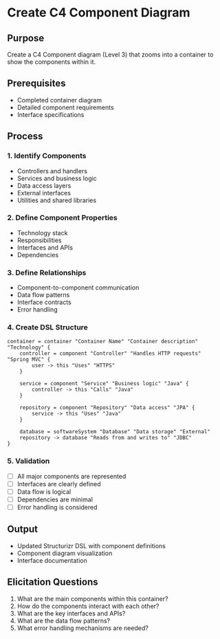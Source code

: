 # Create C4 Component Diagram

## Purpose

Create a C4 Component diagram (Level 3) that zooms into a container to show the components within it.

## Prerequisites

- Completed container diagram
- Detailed component requirements
- Interface specifications

## Process

### 1. Identify Components

- Controllers and handlers
- Services and business logic
- Data access layers
- External interfaces
- Utilities and shared libraries

### 2. Define Component Properties

- Technology stack
- Responsibilities
- Interfaces and APIs
- Dependencies

### 3. Define Relationships

- Component-to-component communication
- Data flow patterns
- Interface contracts
- Error handling

### 4. Create DSL Structure

```dsl
container = container "Container Name" "Container description" "Technology" {
    controller = component "Controller" "Handles HTTP requests" "Spring MVC" {
        user -> this "Uses" "HTTPS"
    }

    service = component "Service" "Business logic" "Java" {
        controller -> this "Calls" "Java"
    }

    repository = component "Repository" "Data access" "JPA" {
        service -> this "Uses" "Java"
    }

    database = softwareSystem "Database" "Data storage" "External"
    repository -> database "Reads from and writes to" "JDBC"
}
```

### 5. Validation

- [ ] All major components are represented
- [ ] Interfaces are clearly defined
- [ ] Data flow is logical
- [ ] Dependencies are minimal
- [ ] Error handling is considered

## Output

- Updated Structurizr DSL with component definitions
- Component diagram visualization
- Interface documentation

## Elicitation Questions

1. What are the main components within this container?
2. How do the components interact with each other?
3. What are the key interfaces and APIs?
4. What are the data flow patterns?
5. What error handling mechanisms are needed?
